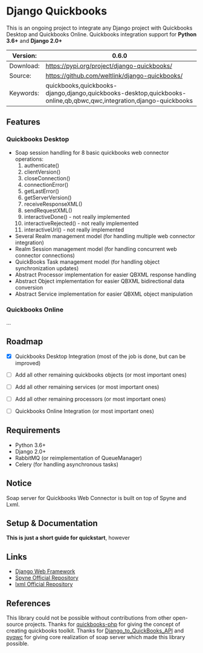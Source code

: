 # Django Quickbooks

This is an ongoing project to integrate any Django project with Quickbooks Desktop and Quickbooks Online. Quickbooks 
integration support for <b>Python 3.6+</b> and <b>Django 2.0+</b>


| Version:  | 0.6.0                                                                                                                |
|-----------|--------------------------------------------------------------------------------------------------------------------|
| Download: | https://pypi.org/project/django-quickbooks/                                                                        |
| Source:   | https://github.com/weltlink/django-quickbooks/                                                                     |
| Keywords: | quickbooks,quickbooks-django,django,quickbooks-desktop,quickbooks-online,qb,qbwc,qwc,integration,django-quickbooks |

## Features

### Quickbooks Desktop
- Soap session handling for 8 basic quickbooks web connector operations:
    1. authenticate()
    2. clientVersion()
    3. closeConnection()
    4. connectionError()
    5. getLastError()
    6. getServerVersion()
    7. receiveResponseXML()
    8. sendRequestXML()
    9. interactiveDone() - not really implemented
    10. interactiveRejected() - not really implemented
    11. interactiveUrl() - not really implemented
- Several Realm management model (for handling multiple web connector integration)
- Realm Session management model (for handling concurrent web connector connections)
- QuickBooks Task management model (for handling object synchronization updates)
- Abstract Processor implementation for easier QBXML response handling
- Abstract Object implementation for easier QBXML bidirectional data conversion
- Abstract Service implementation for easier QBXML object manipulation


### Quickbooks Online
...


## Roadmap
 - [x] Quickbooks Desktop Integration (most of the job is done, but can be improved)
 - [ ] Add all other remaining quickbooks objects (or most important ones) 
 - [ ] Add all other remaining services (or most important ones)
 - [ ] Add all other remaining processors (or most important ones)
 - [ ] Quickbooks Online Integration (or most important ones)

 
## Requirements
 * Python 3.6+
 * Django 2.0+
 * RabbitMQ (or reimplementation of QueueManager)
 * Celery (for handling asynchronous tasks)


## Notice
Soap server for Quickbooks Web Connector is built on top of Spyne and Lxml.


## Setup & Documentation
 **This is just a short guide for quickstart**, however  


## Links
* [Django Web Framework](https://www.djangoproject.com/)
* [Spyne Official Repository](https://github.com/arskom/spyne)
* [lxml Official Repository](https://github.com/lxml/lxml)


## References
This library could not be possible without contributions from other open-source projects.
Thanks for [quickbooks-php](https://github.com/consolibyte/quickbooks-php) for giving the concept of
creating quickbooks toolkit. Thanks for [Django_to_QuickBooks_API](https://github.com/treviza153/Django_to_QuickBooks_API) 
and [pyqwc](https://github.com/BillBarry/pyqwc) for giving core realization of soap server which made this library possible.
